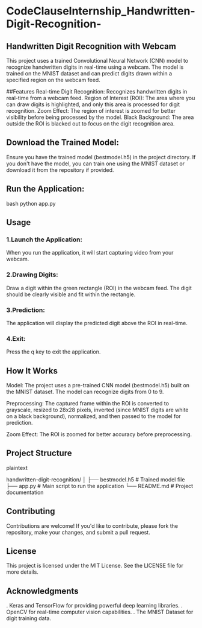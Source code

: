 # CodeClauseInternship_Handwritten-Digit-Recognition-

## Handwritten Digit Recognition with Webcam
This project uses a trained Convolutional Neural Network (CNN) model to recognize handwritten digits in real-time using a webcam. The model is trained on the MNIST dataset and can predict digits drawn within a specified region on the webcam feed.

##Features
Real-time Digit Recognition: Recognizes handwritten digits in real-time from a webcam feed.
Region of Interest (ROI): The area where you can draw digits is highlighted, and only this area is processed for digit recognition.
Zoom Effect: The region of interest is zoomed for better visibility before being processed by the model.
Black Background: The area outside the ROI is blacked out to focus on the digit recognition area.

## Download the Trained Model:

Ensure you have the trained model (bestmodel.h5) in the project directory. If you don't have the model, you can train one using the MNIST dataset or download it from the repository if provided.

## Run the Application:

bash
python app.py

## Usage

### 1.Launch the Application:
When you run the application, it will start capturing video from your webcam.

### 2.Drawing Digits:
Draw a digit within the green rectangle (ROI) in the webcam feed. The digit should be clearly visible and fit within the rectangle.

### 3.Prediction:
The application will display the predicted digit above the ROI in real-time.

### 4.Exit:
Press the q key to exit the application.

## How It Works

Model: The project uses a pre-trained CNN model (bestmodel.h5) built on the MNIST dataset. The model can recognize digits from 0 to 9.

Preprocessing: The captured frame within the ROI is converted to grayscale, resized to 28x28 pixels, inverted (since MNIST digits are white on a black background), normalized, and then passed to the model for prediction.

Zoom Effect: The ROI is zoomed for better accuracy before preprocessing.

## Project Structure
plaintext

handwritten-digit-recognition/
│
├── bestmodel.h5              # Trained model file
├── app.py       # Main script to run the application
└── README.md                 # Project documentation

## Contributing
Contributions are welcome! If you'd like to contribute, please fork the repository, make your changes, and submit a pull request.

## License
This project is licensed under the MIT License. See the LICENSE file for more details.

## Acknowledgments
. Keras and TensorFlow for providing powerful deep learning libraries.
. OpenCV for real-time computer vision capabilities.
. The MNIST Dataset for digit training data.
